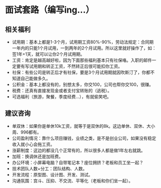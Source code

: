 # 面试套路（编写ing...）

## 相关福利
 - 试用期：基本上都是1-3个月，试用期工资80%-90%，劳动法规定：合同期一年内的只能1个月试用，一到两年的2个月试用。所以这里就好操作了，如：签1年+1天，就可以让你2个月试用期。
 - 工资：肯定是越高越好啦，因为下面那些福利基本只有社保咯。入职的邮件一定要有写试用期和转正工资，不然转正后很可能扣你工资。
 - 社保：有些公司是转正后才有社保，要是3个月试用期就因吹斯汀了，你都不知道自己能做多久。
 - 公积金：基本上都没有的，别想太多，你交100，公司也帮你交100，很赚。
 - 税费：还真有直接发现金或者支付宝转账的（逃税）。
 - 可选福利（旅游，聚餐，季度经费...），有就偷笑吧。
 
## 建议咨询
 - 单双休：如果你是单休10k工资，就等于是双休的8k。这边单休、双休、大小周、996都有。
 - 公司盈利情况：靠什么项目赚钱，业绩之类，是不是创业公司，如果没有稳定收入就小心会拖工资。
 - 涨薪制度：这边的都没几个正常有的，所以很多人都是做1年左右就跳。
 - 加班：换调休还是加班费。
 - 办公环境：小屏幕电脑？自带笔记本？座位拥挤？老板和员工坐一起？
 - 技术团队人数+分工：团队结构、人数。
 - 开发流程：原型图、设计图、开发、测试。
 - 沟通氛围：宫斗、压抑、不交流、平等化（老板和你们坐一起）。
